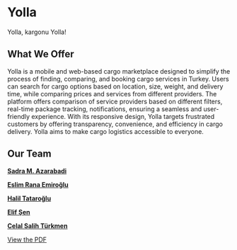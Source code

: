 # Yolla
Yolla, kargonu Yolla!

## What We Offer

Yolla is a mobile and web-based cargo marketplace designed to simplify the process of finding, comparing, and booking cargo services in Turkey. Users can search for cargo options based on location, size, weight, and delivery time, while comparing prices and services from different providers. The platform offers comparison of service providers based on different filters, real-time package tracking, notifications, ensuring a seamless and user-friendly experience. With its responsive design, Yolla targets frustrated customers by offering transparency, convenience, and efficiency in cargo delivery. Yolla aims to make cargo logistics accessible to everyone.

## Our Team

[**Sadra M. Azarabadi**](https://www.linkedin.com/in/sardter)

[**Eslim Rana Emiroğlu**](https://www.linkedin.com/in/eslim-rana-emiro%C4%9Flu-4598bb227/)

[**Halil Tataroğlu**](https://www.linkedin.com/in/halil-tataroglu/)

[**Elif Şen**](https://www.linkedin.com/in/senelif/)

[**Celal Salih Türkmen**](https://www.linkedin.com/in/celalturkmen/)

[View the PDF](https://github.com/yolla-tech/yolla.github.io/yourfile.pdf)
